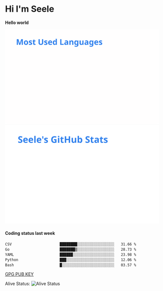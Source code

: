 <h1>Hi I'm Seele</h1>

<b>Hello world</b>

<img src='/assets/top-langs.svg' alt="Seele's github langs"> <img src='/assets/stats.svg' alt="Seele's github stats" >

<h4>Coding status last week </h4>

<!--START_SECTION:waka-->

```txt
CSV                      ████████░░░░░░░░░░░░░░░░░   31.66 %
Go                       ███████▒░░░░░░░░░░░░░░░░░   28.73 %
YAML                     ██████░░░░░░░░░░░░░░░░░░░   23.98 %
Python                   ███░░░░░░░░░░░░░░░░░░░░░░   12.06 %
Bash                     █░░░░░░░░░░░░░░░░░░░░░░░░   03.57 %
```

<!--END_SECTION:waka-->

[GPG PUB KEY](https://keys.openpgp.org/vks/v1/by-fingerprint/3FCE91BF5B9666B55B67213C4C57B7824A5B6680)

Alive Status: ![Alive Status](https://hc.dvd.moe/b/2/8b44cecc-1f43-4449-9b4b-9c7fd754673c.svg)
